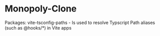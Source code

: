 # Monopoly-Clone

Packages:
vite-tsconfig-paths - Is used to resolve Typscript Path aliases (such as @hooks/*) in Vite apps